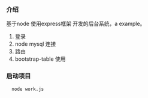 ### 介绍

基于node  使用express框架 开发的后台系统，a example。

1. 登录
2. node mysql 连接
3. 路由
4. bootstrap-table 使用

### 启动项目
```sh
  node work.js 
  
```



